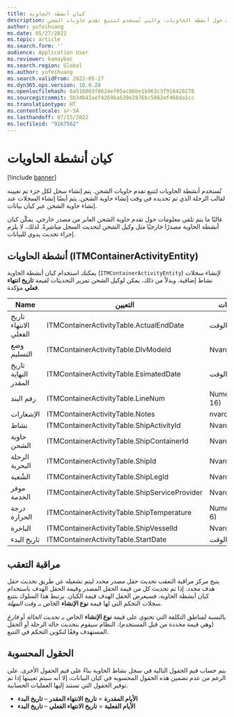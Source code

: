 ```yaml
---
title: كيان أنشطة الحاوية
description: يوفر هذا المقال معلومات حول أنشطة الحاويات، والتي تُستخدم لتتبع تقدم حاويات الشحن.
author: yufeihuang
ms.date: 05/27/2022
ms.topic: article
ms.search.form: ''
audience: Application User
ms.reviewer: kamaybac
ms.search.region: Global
ms.author: yufeihuang
ms.search.validFrom: 2022-05-27
ms.dyn365.ops.version: 10.0.28
ms.openlocfilehash: 6a518003f8624ef05ac86be1b963c3f916420278
ms.sourcegitcommit: 5b34b41ae74269ba639e2876bc5862ef468da1cc
ms.translationtype: HT
ms.contentlocale: ar-SA
ms.lasthandoff: 07/15/2022
ms.locfileid: "9167562"
---
```

# <a name="container-activities-entity"></a>كيان أنشطة الحاويات

[!include [banner](../includes/banner.md)]

تُستخدم أنشطة الحاويات لتتبع تقدم حاويات الشحن. يتم إنشاء سجل لكل جزء تم تعيينه لقالب الرحلة الذي تم تحديده في وقت إنشاء حاوية الشحن. يتم أيضًا إنشاء السجلات عند إنشاء حاوية الشحن عبر كيان بيانات.

غالبًا ما يتم تلقي معلومات حول تقدم حاوية الشحن العابر من مصدر خارجي. يمكّن كيان أنشطة الحاوية مصدرًا خارجيًا مثل وكيل الشحن لتحديث السجل مباشرةً. لذلك، لا يلزم إجراء تحديث يدوي للبيانات.

## <a name="container-activities-itmcontaineractivityentity"></a>أنشطة الحاويات (ITMContainerActivityEntity)

يمكنك استخدام كيان أنشطة الحاوية (`ITMContainerActivityEntity`) لإنشاء سجلات نشاط إضافية. وبدلاً من ذلك، يمكن لوكيل الشحن تمرير التحديثات لقيمة **تاريخ انتهاء فعلي** مؤكدة.

| Name | التعيين | نوع البيانات | مفتاح | إلزامي |
|---|---|---|---|---|
| تاريخ الانتهاء الفعلي | ITMContainerActivityTable.ActualEndDate | التاريخ والوقت | لا | لا |
| وضع التسليم | ITMContainerActivityTable.DlvModeId | Nvarchar(10) | لا | لا |
| تاريخ النهاية المقدر | ITMContainerActivityTable.EsimatedDate | التاريخ والوقت | لا | لا |
| رقم البند | ITMContainerActivityTable.LineNum | Numeric(32, 16) | **نعم** | لا |
| الإشعارات | ITMContainerActivityTable.Notes | nvarchar(MAX) | لا | لا |
| نشاط | ITMContainerActivityTable.ShipActivityId | Nvarchar(10) | لا | **نعم** |
| حاوية الشحن | ITMContainerActivityTable.ShipContainerId | Nvarchar(20) | **نعم** | **نعم** |
| الرحلة البحرية | ITMContainerActivityTable.ShipId | Nvarchar(20) | **نعم** | **نعم** |
| الشُعبة | ITMContainerActivityTable.ShipLegId | Nvarchar(20) | لا | **نعم** |
| موفر الخدمة | ITMContainerActivityTable.ShipServiceProvider | Nvarchar(20) | لا | لا |
| درجة الحرارة | ITMContainerActivityTable.ShipTemperature | Numeric(32, 6) | لا | لا |
| الباخرة | ITMContainerActivityTable.ShipVesselId | Nvarchar(20) | لا | لا |
| تاريخ البدء | ITMContainerActivityTable.StartDate | التاريخ والوقت | لا | لا |

## <a name="tracking-control"></a>مراقبة التعقب

يتيح مركز مراقبة التعقب تحديث حقل مصدر محدد ليتم تشغيله عن طريق تحديث حقل هدف محدد. إذا تم تحديث كل من قيمة الحقل المصدر وقيمة الحقل الهدف باستخدام كيان أنشطة الحاوية، فسيعرض الحقل الهدف قيمة الكيان. يرتبط هذا السلوك بتتبع سجلات التحكم التي لها قيمة **نوع الإنشاء** الخاص بـ *وقت المهلة*.

بالنسبة لمناطق التكلفة التي تحتوي على قيمة **نوع الإنشاء** الخاص بـ *تحديث الحالة* أو *فارغ* (وهي قيمة محددة من قبل المستخدم)، النظام سيقوم بتحديث حالة الرحلة أو الحقل المستهدف وفقًا لتكوين التحكم في التتبع.

## <a name="calculated-fields"></a>الحقول المحسوبة

يتم حساب قيم الحقول التالية في سجل نشاط الحاوية بناءً على قيم الحقول الأخرى. على الرغم من عدم تضمين هذه الحقول المحسوبة في كيان البيانات، إلا أنه سيتم تعيينها إذا تم توفير الحقول التي تستند إليها العمليات الحسابية.

- **الأيام المقدرة** = **تاريخ الانتهاء المقدر** – **تاريخ البدء**
- **الأيام الفعلية** = **تاريخ الانتهاء الفعلي** – **تاريخ البدء**
